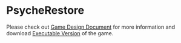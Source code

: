 # PsycheRestore

Please check out [Game Design Document](https://docs.google.com/document/d/1uxXh75xaFm8b0Tbe5MddwM90qN--qz0LHhaYMTmca1k/edit?usp=sharing) for more information and download [Executable Version](https://drive.google.com/file/d/1nuwh4Kp4U6iBRM8REMHx_zTV-qkuKoi5/view?usp=sharing) of the game.
